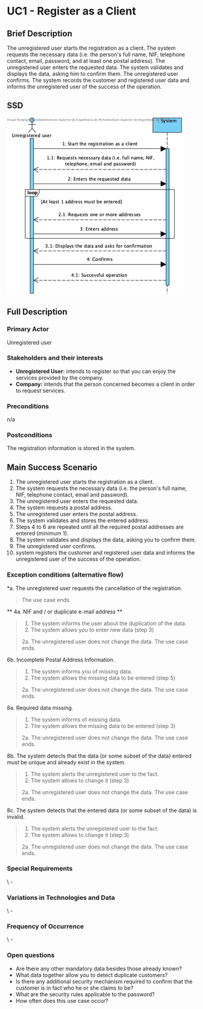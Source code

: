 # UC1 - Register as a Client

## Brief Description

The unregistered user starts the registration as a client. The system requests the necessary data (i.e. the person's full name, NIF, telephone contact, email, password, and at least one postal address). The unregistered user enters the requested data. The system validates and displays the data, asking him to confirm them. The unregistered user confirms. The system records the customer and registered user data and informs the unregistered user of the success of the operation.

## SSD
![UC1-SSD.png](SSD_UC1.png)

## Full Description

### Primary Actor

Unregistered user

### Stakeholders and their interests
* **Unregistered User:** intends to register so that you can enjoy the services provided by the company.
* **Company:** intends that the person concerned becomes a client in order to request services.


### Preconditions
n/a

### Postconditions
The registration information is stored in the system.

## Main Success Scenario

1. The unregistered user starts the registration as a client.
2. The system requests the necessary data (i.e. the person's full name, NIF, telephone contact, email and password).
3. The unregistered user enters the requested data.
4. The system requests a postal address.
5. The unregistered user enters the postal address.
6. The system validates and stores the entered address.
7. Steps 4 to 6 are repeated until all the required postal addresses are entered (minimum 1).
8. The system validates and displays the data, asking you to confirm them.
9. The unregistered user confirms.
10. system registers the customer and registered user data and informs the unregistered user of the success of the operation.

### Exception conditions (alternative flow)

*a. The unregistered user requests the cancellation of the registration.

> The use case ends.

** 4a. NIF and / or duplicate e-mail address **
> 1. The system informs the user about the duplication of the data.
> 2. The system allows you to enter new data (step 3)
>
> 2a. The unregistered user does not change the data. The use case ends.

6b. Incomplete Postal Address Information.
> 1. The system informs you of missing data.
> 2. The system allows the missing data to be entered (step 5)
>
> 2a. The unregistered user does not change the data. The use case ends.

8a. Required data missing.
> 1. The system informs of missing data.
> 2. The system allows the missing data to be entered (step 3)
>
> 2a. The unregistered user does not change the data. The use case ends.

8b. The system detects that the data (or some subset of the data) entered must be unique and already exist in the system.
> 1. The system alerts the unregistered user to the fact.
> 2. The system allows to change it (step 3)
>
> 2a. The unregistered user does not change the data. The use case ends.

8c. The system detects that the entered data (or some subset of the data) is invalid.
> 1. The system alerts the unregistered user to the fact.
> 2. The system allows to change it (step 3).
>
> 2a. The unregistered user does not change the data. The use case ends.

### Special Requirements
\ -

### Variations in Technologies and Data
\ -

### Frequency of Occurrence
\ -

### Open questions

* Are there any other mandatory data besides those already known?
* What data together allow you to detect duplicate customers?
* Is there any additional security mechanism required to confirm that the customer is in fact who he or she claims to be?
* What are the security rules applicable to the password?
* How often does this use case occur?
